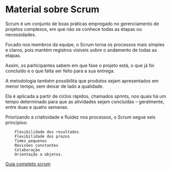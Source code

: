 # Material sobre Scrum

Scrum é um conjunto de boas práticas empregado no gerenciamento de projetos complexos, em que não se conhece todas as etapas ou necessidades.

Focado nos membros da equipe, o Scrum torna os processos mais simples e claros, pois mantém registros visíveis sobre o andamento de todas as etapas.

Assim, os participantes sabem em que fase o projeto está, o que já foi concluído e o que falta ser feito para a sua entrega.

A metodologia também possibilita que produtos sejam apresentados em menor tempo, sem deixar de lado a qualidade.

Ela é aplicada a partir de ciclos rápidos, chamados sprints, nos quais há um tempo determinado para que as atividades sejam concluídas – geralmente, entre duas e quatro semanas.

Priorizando a criatividade e fluidez nos processos, o Scrum segue seis princípios:
```
    Flexibilidade dos resultados
    Flexibilidade dos prazos
    Times pequenos
    Revisões constantes
    Colaboração
    Orientação a objetos.
```
[Guia completo scrum](https://scrumguides.org/docs/scrumguide/v1/Scrum-Guide-Portuguese-BR.pdf)